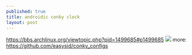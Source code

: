 ```yaml
---
published: true
title: androidic conky clock
layout: post
---
```

<https://bbs.archlinux.org/viewtopic.php?pid=1499685#p1499685>
<img src="https://raw.githubusercontent.com/easysid/conky_configs/master/min_clock/min_clock.png">
more:  
<https://github.com/easysid/conky_configs>
